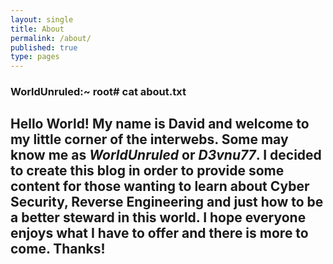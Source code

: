 ```yaml
---
layout: single
title: About
permalink: /about/
published: true
type: pages
---
```

### WorldUnruled:~ root\# cat about.txt

## Hello World! My name is David and welcome to my little corner of the interwebs. Some may know me as _WorldUnruled_ or _D3vnu77_. I decided to create this blog in order to provide some content for those wanting to learn about Cyber Security, Reverse Engineering and just how to be a better steward in this world. I hope everyone enjoys what I have to offer and there is more to come. Thanks!
